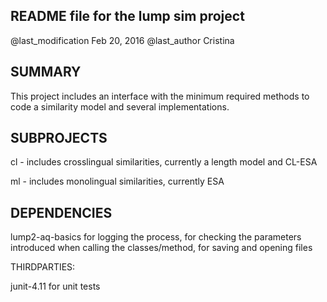 README file for the lump sim project
------------------------------------

@last_modification Feb 20, 2016 
@last_author Cristina


SUMMARY
-------

This project includes an interface with the minimum required methods 
to code a similarity model and several implementations. 

SUBPROJECTS
-----------

cl - includes crosslingual similarities, currently a length model and CL-ESA

ml - includes monolingual similarities, currently ESA


DEPENDENCIES
------------

lump2-aq-basics for logging the process, for checking the parameters introduced when 
 	calling the classes/method, for saving and opening files


THIRDPARTIES:

junit-4.11 for unit tests
